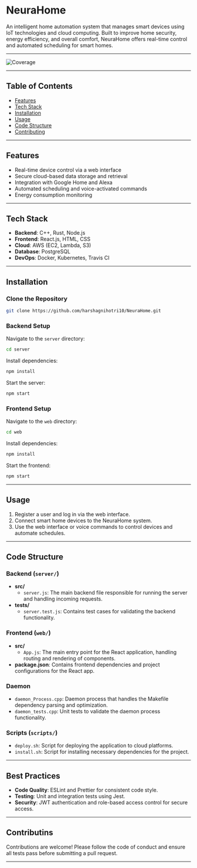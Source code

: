 # NeuraHome
An intelligent home automation system that manages smart devices using IoT technologies and cloud computing. Built to improve home security, energy efficiency, and overall comfort, NeuraHome offers real-time control and automated scheduling for smart homes.

---

![Coverage](https://codecov.io/gh/harshagnihotri10/NeuraHome/branch/main/graph/badge.svg)

---

## Table of Contents
- [Features](#features)
- [Tech Stack](#tech-stack)
- [Installation](#installation)
- [Usage](#usage)
- [Code Structure](#code-structure)
- [Contributing](#contributing)

---

## Features
- Real-time device control via a web interface
- Secure cloud-based data storage and retrieval
- Integration with Google Home and Alexa
- Automated scheduling and voice-activated commands
- Energy consumption monitoring

---

## Tech Stack
- **Backend**: C++, Rust, Node.js
- **Frontend**: React.js, HTML, CSS
- **Cloud**: AWS (EC2, Lambda, S3)
- **Database**: PostgreSQL
- **DevOps**: Docker, Kubernetes, Travis CI

---

## Installation

### Clone the Repository
```bash
git clone https://github.com/harshagnihotri10/NeuraHome.git
```

### Backend Setup
Navigate to the `server` directory:
```bash
cd server
```
Install dependencies:
```bash
npm install
```
Start the server:
```bash
npm start
```

### Frontend Setup
Navigate to the `web` directory:
```bash
cd web
```
Install dependencies:
```bash
npm install
```
Start the frontend:
```bash
npm start
```

---

## Usage
1. Register a user and log in via the web interface.
2. Connect smart home devices to the NeuraHome system.
3. Use the web interface or voice commands to control devices and automate schedules.

---



## Code Structure

### Backend (`server/`)
- **src/**
  - `server.js`: The main backend file responsible for running the server and handling incoming requests.
- **tests/**
  - `server.test.js`: Contains test cases for validating the backend functionality.

### Frontend (`web/`)
- **src/**
  - `App.js`: The main entry point for the React application, handling routing and rendering of components.
- **package.json**: Contains frontend dependencies and project configurations for the React app.

### Daemon
- `daemon_Process.cpp`: Daemon process that handles the Makefile dependency parsing and optimization.
- `daemon_tests.cpp`: Unit tests to validate the daemon process functionality.

### Scripts (`scripts/`)
- `deploy.sh`: Script for deploying the application to cloud platforms.
- `install.sh`: Script for installing necessary dependencies for the project.


---

## Best Practices
- **Code Quality**: ESLint and Prettier for consistent code style.
- **Testing**: Unit and integration tests using Jest.
- **Security**: JWT authentication and role-based access control for secure access.

---

## Contributins
Contributions are welcome! Please follow the code of conduct and ensure all tests pass before submitting a pull request.

---

